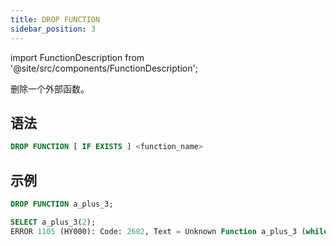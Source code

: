 ```yaml
---
title: DROP FUNCTION
sidebar_position: 3
---
```

import FunctionDescription from '@site/src/components/FunctionDescription';

<FunctionDescription description="引入或更新于：v1.2.116"/>

删除一个外部函数。

## 语法

```sql
DROP FUNCTION [ IF EXISTS ] <function_name>
```

## 示例

```sql
DROP FUNCTION a_plus_3;

SELECT a_plus_3(2);
ERROR 1105 (HY000): Code: 2602, Text = Unknown Function a_plus_3 (while in analyze select projection).
```